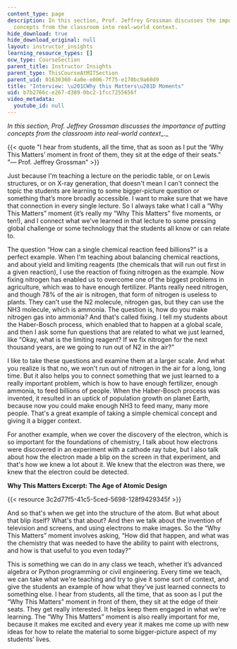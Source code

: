 ```yaml
---
content_type: page
description: In this section, Prof. Jeffrey Grossman discusses the importance of putting
  concepts from the classroom into real-world context.
hide_download: true
hide_download_original: null
layout: instructor_insights
learning_resource_types: []
ocw_type: CourseSection
parent_title: Instructor Insights
parent_type: ThisCourseAtMITSection
parent_uid: 01630360-4a0e-e006-7f75-e170bc9a60d9
title: "Interview: \u201CWhy this Matters\u201D Moments"
uid: b7b2766c-e267-d389-0bc2-1fcc7255656f
video_metadata:
  youtube_id: null
---
```


_In this section, Prof. Jeffrey Grossman discusses the importance of putting concepts from the classroom into real-world context__._

{{< quote "I hear from students, all the time, that as soon as I put the ‘Why This Matters’ moment in front of them, they sit at the edge of their seats." "— Prof. Jeffrey Grossman" >}}

Just because I'm teaching a lecture on the periodic table, or on Lewis structures, or on X-ray generation, that doesn't mean I can't connect the topic the students are learning to some bigger-picture question or something that’s more broadly accessible. I want to make sure that we have that connection in every single lecture. So I always take what I call a “Why This Matters” moment (it’s really my “Why This Matters” five moments, or ten!), and I connect what we’ve learned in that lecture to some pressing global challenge or some technology that the students all know or can relate to.

The question “How can a single chemical reaction feed billions?” is a perfect example. When I'm teaching about balancing chemical reactions, and about yield and limiting reagents (the chemicals that will run out first in a given reaction), I use the reaction of fixing nitrogen as the example. Now fixing nitrogen has enabled us to overcome one of the biggest problems in agriculture, which was to have enough fertilizer. Plants really need nitrogen, and though 78% of the air is nitrogen, that form of nitrogen is useless to plants. They can't use the N2 molecule, nitrogen gas, but they can use the NH3 molecule, which is ammonia. The question is, how do you make nitrogen gas into ammonia? And that's called fixing. I tell my students about the Haber-Bosch process, which enabled that to happen at a global scale, and then I ask some fun questions that are related to what we just learned, like “Okay, what is the limiting reagent? If we fix nitrogen for the next thousand years, are we going to run out of N2 in the air?”

I like to take these questions and examine them at a larger scale. And what you realize is that no, we won't run out of nitrogen in the air for a long, long time. But it also helps you to connect something that we just learned to a really important problem, which is how to have enough fertilizer, enough ammonia, to feed billions of people. When the Haber-Bosch process was invented, it resulted in an uptick of population growth on planet Earth, because now you could make enough NH3 to feed many, many more people. That's a great example of taking a simple chemical concept and giving it a bigger context.

For another example, when we cover the discovery of the electron, which is so important for the foundations of chemistry, I talk about how electrons were discovered in an experiment with a cathode ray tube, but I also talk about how the electron made a blip on the screen in that experiment, and that's how we knew a lot about it. We knew that the electron was there, we knew that the electron could be detected.

**Why This Matters Excerpt: The Age of Atomic Design**

{{< resource 3c2d77f5-41c5-5ced-5698-128f9429345f >}}

And so that's when we get into the structure of the atom. But what about that blip itself? What's that about? And then we talk about the invention of television and screens, and using electrons to make images. So the “Why This Matters” moment involves asking, “How did that happen, and what was the chemistry that was needed to have the ability to paint with electrons, and how is that useful to you even today?”

This is something we can do in any class we teach, whether it’s advanced algebra or Python programming or civil engineering. Every time we teach, we can take what we're teaching and try to give it some sort of context, and give the students an example of how what they've just learned connects to something else. I hear from students, all the time, that as soon as I put the “Why This Matters” moment in front of them, they sit at the edge of their seats. They get really interested. It helps keep them engaged in what we're learning. The “Why This Matters” moment is also really important for me, because it makes me excited and every year it makes me come up with new ideas for how to relate the material to some bigger-picture aspect of my students’ lives.
